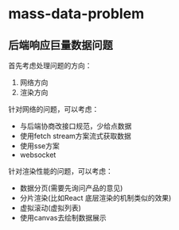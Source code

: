 # mass-data-problem

## 后端响应巨量数据问题

首先考虑处理问题的方向：
1. 网络方向
2. 渲染方向

针对网络的问题，可以考虑：
- 与后端协商改接口规范，少给点数据
- 使用fetch stream方案流式获取数据
- 使用sse方案
- websocket

针对渲染性能的问题，可以考虑：
- 数据分页(需要先询问产品的意见)
- 分片渲染(比如React 底层渲染的机制类似的效果)
- 虚拟滚动(虚拟列表)
- 使用canvas去绘制数据展示
